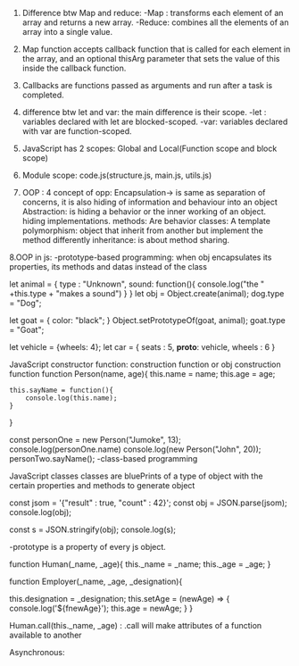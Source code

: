 
1. Difference btw Map and reduce:
-Map : transforms each element of an array and returns a new array.
-Reduce: combines all the elements of an array into a single value.

2. Map function accepts callback function that is called for each element in the array, and an optional thisArg parameter
 that sets the value of this inside the callback function.

3. Callbacks are functions passed as arguments and run after a task is completed.

4. difference btw let and var:
the main difference is their scope.
-let : variables declared with let are blocked-scoped.
-var: variables  declared with var are function-scoped.

5. JavaScript has 2 scopes: Global and Local(Function scope and block scope)

6. Module scope: code.js(structure.js, main.js, utils.js)

7. OOP : 
 4 concept of opp: Encapsulation-> is same as separation of concerns, it is also hiding of information and behaviour into an object
 Abstraction: is hiding a behavior or the inner working of an object. hiding implementations.
 methods: Are behavior
 classes: A template 
 polymorphism: object that inherit from another but implement the method differently
 inheritance: is about method sharing.

 8.OOP in js:
 -prototype-based programming: when obj encapsulates its properties, its methods and datas instead of the class

 let animal = {
    type : "Unknown",
    sound: function(){
        console.log("the " +this.type + "makes a sound")
    }
 }
 let obj  = Object.create(animal);
 dog.type = "Dog";

let goat = {
    color: "black";
}
Object.setPrototypeOf(goat, animal);
goat.type = "Goat";

let vehicle = {wheels: 4};
let car = {
    seats : 5,
    __proto__: vehicle,
    wheels : 6
}

JavaScript constructor function: construction function or obj construction function
function Person(name, age){
    this.name  = name;
    this.age = age;

    this.sayName = function(){
        console.log(this.name);
    }
}

const personOne = new Person("Jumoke", 13);
console.log(personOne.name)
console.log(new Person("John", 20));
personTwo.sayName();
 -class-based programming

JavaScript classes 
classes are bluePrints of a type of object with the certain properties and methods to generate object


const jsom = '{"result" : true, "count" : 42}';
const obj = JSON.parse(jsom);
console.log(obj);

const s = JSON.stringify(obj);
console.log(s);


-prototype is a property of every js object.

function Human(_name, _age){
    this._name = _name;
    this._age = _age;
}

function Employer(_name, _age, _designation){

this.designation = _designation;
    this.setAge = (newAge) => {
        console.log('${fnewAge}');
        this.age = newAge;
    }
}

Human.call(this._name, _age) : .call will make attributes of a function available to another





Asynchronous:


 
